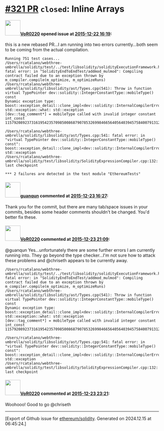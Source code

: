 # [\#321 PR](https://github.com/ethereum/solidity/pull/321) `closed`: Inline Arrays

#### <img src="https://avatars.githubusercontent.com/u/7756785?u=2893ea91743ac89ee3846d1f5c7209720e834129&v=4" width="50">[VoR0220](https://github.com/VoR0220) opened issue at [2015-12-22 16:19](https://github.com/ethereum/solidity/pull/321):

this is a new rebased PR...I am running into two errors currently...both seem to be coming from the actual compilation. 

```
Running 751 test cases...
/Users/rcatalano/webthree-umbrella/solidity/test/../test/libsolidity/solidityExecutionFramework.h:66: fatal error: in "SolidityEndToEndTest/addmod_mulmod": Compiling contract failed due to an exception thrown by m_compiler.compile(m_optimize, m_optimizeRuns)
/Users/rcatalano/webthree-umbrella/solidity/libsolidity/ast/Types.cpp(541): Throw in function virtual TypePointer dev::solidity::IntegerConstantType::mobileType() const
Dynamic exception type: boost::exception_detail::clone_impl<dev::solidity::InternalCompilerError>
std::exception::what: std::exception
[dev::tag_comment*] = mobileType called with invalid integer constant int_const 115792089237316195423570985008687907853269984665640564039457584007913129639936

/Users/rcatalano/webthree-umbrella/solidity/libsolidity/ast/Types.cpp:541: fatal error: in "virtual TypePointer dev::solidity::IntegerConstantType::mobileType() const": boost::exception_detail::clone_impl<dev::solidity::InternalCompilerError>: std::exception
/Users/rcatalano/webthree-umbrella/solidity/test/libsolidity/SolidityExpressionCompiler.cpp:132: last checkpoint

*** 2 failures are detected in the test module "EthereumTests"
```


#### <img src="https://avatars.githubusercontent.com/u/53862?v=4" width="50">[guanqun](https://github.com/guanqun) commented at [2015-12-23 16:27](https://github.com/ethereum/solidity/pull/321#issuecomment-166936524):

Thank you for the commit, but there are many tab/space issues in your commits, besides some header comments shouldn't be changed. You'd better fix these.

#### <img src="https://avatars.githubusercontent.com/u/7756785?u=2893ea91743ac89ee3846d1f5c7209720e834129&v=4" width="50">[VoR0220](https://github.com/VoR0220) commented at [2015-12-23 21:09](https://github.com/ethereum/solidity/pull/321#issuecomment-166990344):

@guanqun Yes...unfortunately there are some further errors I am currently running into. They go beyond the type checker...I'm not sure how to attack these problems and @chriseth appears to be currently away. 

```
/Users/rcatalano/webthree-umbrella/solidity/test/../test/libsolidity/solidityExecutionFramework.h:66: fatal error: in "SolidityEndToEndTest/addmod_mulmod": Compiling contract failed due to an exception thrown by m_compiler.compile(m_optimize, m_optimizeRuns)
/Users/rcatalano/webthree-umbrella/solidity/libsolidity/ast/Types.cpp(541): Throw in function virtual TypePointer dev::solidity::IntegerConstantType::mobileType() const
Dynamic exception type: boost::exception_detail::clone_impl<dev::solidity::InternalCompilerError>
std::exception::what: std::exception
[dev::tag_comment*] = mobileType called with invalid integer constant int_const 115792089237316195423570985008687907853269984665640564039457584007913129639936

/Users/rcatalano/webthree-umbrella/solidity/libsolidity/ast/Types.cpp:541: fatal error: in "virtual TypePointer dev::solidity::IntegerConstantType::mobileType() const": boost::exception_detail::clone_impl<dev::solidity::InternalCompilerError>: std::exception
/Users/rcatalano/webthree-umbrella/solidity/test/libsolidity/SolidityExpressionCompiler.cpp:132: last checkpoint
```

#### <img src="https://avatars.githubusercontent.com/u/7756785?u=2893ea91743ac89ee3846d1f5c7209720e834129&v=4" width="50">[VoR0220](https://github.com/VoR0220) commented at [2015-12-23 23:21](https://github.com/ethereum/solidity/pull/321#issuecomment-167007908):

Woohooo! Good to go @chriseth


-------------------------------------------------------------------------------



[Export of Github issue for [ethereum/solidity](https://github.com/ethereum/solidity). Generated on 2024.12.15 at 06:45:24.]
